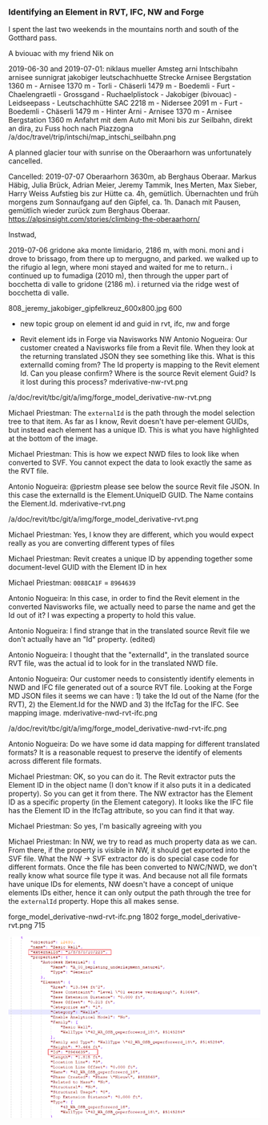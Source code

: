 <head>
<meta http-equiv="Content-Type" content="text/html; charset=utf-8">
<link rel="stylesheet" type="text/css" href="bc.css">
<script src="https://cdn.rawgit.com/google/code-prettify/master/loader/run_prettify.js" type="text/javascript"></script>
</head>

<!---

- /a/doc/revit/tbc/git/a/img/808_jeremy_jakobiger_gipfelkreuz_600x800.jpg

- more trees can save the planet (and us) from global warming

- Roger Penrose On Why Consciousness Does Not Compute
  The emperor of physics defends his controversial theory of mind.
  http://nautil.us/issue/47/consciousness/roger-penrose-on-why-consciousness-does-not-compute
  Steve Paulson
  BY STEVE PAULSON
  MAY 4, 2017

- new topic group on element id and guid in rvt, ifc, nw and forge

- Revit element ids in Forge via Navisworks NW

twitter:

 Forge in the #RevitAPI @AutodeskForge @AutodeskRevit #bim #DynamoBim #ForgeDevCon http://bit.ly/roomvolumegltf

&ndash;
...

linkedin:

#bim #DynamoBim #ForgeDevCon #Revit #API #IFC #SDK #AI #VisualStudio #Autodesk #AEC #adsk

the [Revit API discussion forum](http://forums.autodesk.com/t5/revit-api-forum/bd-p/160) thread

-->

### Identifying an Element in RVT, IFC, NW and Forge


I spent the last two weekends in the mountains north and south of the Gotthard pass.

A bviouac with my friend Nik on

2019-06-30 and 2019-07-01: niklaus mueller Amsteg arni Intschibahn arnisee sunnigrat jakobiger leutschachhuette
Strecke	Arnisee Bergstation 1360 m - Arnisee 1370 m - Torli - Chäserli 1479 m - Boedemli - Furt - Chaelengraetli - Grossgand - Ruchaelplistock - Jakobiger (bivouac) - Leidseepass - Leutschachhütte SAC 2218 m - Nidersee 2091 m - Furt - Boedemli - Chäserli 1479 m - Hinter Arni - Arnisee 1370 m - Arnisee Bergstation 1360 m
Anfahrt	mit dem Auto mit Moni bis zur Seilbahn, direkt an dira, zu Fuss hoch nach Piazzogna
/a/doc/travel/trip/intschi/map_intschi_seilbahn.png

A planned glacier tour with sunrise on the Oberaarhorn was unfortunately cancelled.

Cancelled: 2019-07-07 Oberaarhorn 3630m, ab Berghaus Oberaar.
Markus Häbig, Julia Brück, Adrian Meier, Jeremy Tammik, Ines Merten, Max Sieber, Harry Weiss
Aufstieg bis zur Hütte ca. 4h, gemütlich. Übernachten und früh morgens zum Sonnaufgang auf den Gipfel, ca. 1h.
Danach mit Pausen, gemütlich wieder zurück zum Berghaus Oberaar.
https://alpsinsight.com/stories/climbing-the-oberaarhorn/

Instwad,

2019-07-06 gridone aka monte limidario, 2186 m, with moni.
moni and i drove to brissago, from there up to mergugno, and parked.
we walked up to the rifugio al legn, where moni stayed and waited for me to return..
i continued up to fumadiga (2010 m), then through the upper part of bocchetta di valle to gridone (2186 m).
i returned via the ridge west of bocchetta di valle.


808_jeremy_jakobiger_gipfelkreuz_600x800.jpg 600



- new topic group on element id and guid in rvt, ifc, nw and forge

- Revit element ids in Forge via Navisworks NW
Antonio Nogueira: Our customer created a Navisworks file from a Revit file. When they look at the returning translated JSON they see something like this. What is this externalId coming from? The Id property is mapping to the Revit element Id. Can you please confirm? Where is the source Revit element Guid? Is it lost during this process?
mderivative-nw-rvt.png

/a/doc/revit/tbc/git/a/img/forge_model_derivative-nw-rvt.png

Michael Priestman: The `externalId` is the path through the model selection tree to that item. As far as I know, Revit doesn't have per-element GUIDs, but instead each element has a unique ID. This is what you have highlighted at the bottom of the image.

Michael Priestman: This is how we expect NWD files to look like when converted to SVF. You cannot expect the data to look exactly the same as the RVT file.

Antonio Nogueira: @priestm please see below the source Revit file JSON. In this case the externalId is the Element.UniqueID GUID. The Name contains the Element.Id.
mderivative-rvt.png

/a/doc/revit/tbc/git/a/img/forge_model_derivative-rvt.png

Michael Priestman: Yes, I know they are different, which you would expect really as you are converting different types of files

Michael Priestman: Revit creates a unique ID by appending together some document-level GUID with the Element ID in hex

Michael Priestman: `0088CA1F` = `8964639`

Antonio Nogueira: In this case, in order to find the Revit element in the converted Navisworks file, we actually need to parse the name and get the Id out of it? I was expecting a property to hold this value.

Antonio Nogueira: I find strange that in the translated source Revit file we don't actually have an "Id" property. (edited)

Antonio Nogueira: I thought that the "externalId", in the translated source RVT file, was the actual id to look for in the translated NWD file.

Antonio Nogueira: Our customer needs to consistently identify elements in NWD and IFC file generated out of a source RVT file. Looking at the Forge MD JSON files it seems we can have : 1) take the Id out of the Name (for the RVT), 2) the Element.Id for the NWD and 3) the IfcTag for the IFC. See mapping image.
mderivative-nwd-rvt-ifc.png

/a/doc/revit/tbc/git/a/img/forge_model_derivative-nwd-rvt-ifc.png

Antonio Nogueira: Do we have some id data mapping for different translated formats? It is a reasonable request to preserve the identify of elements across different file formats.

Michael Priestman: OK, so you can do it. The Revit extractor puts the Element ID in the object name (I don't know if it also puts it in a dedicated property). So you can get it from there. The NW extractor has the Element ID as a specific property (in the Element category). It looks like the IFC file has the Element ID in the IfcTag attribute, so you can find it that way.

Michael Priestman: So yes, I'm basically agreeing with you

Michael Priestman: In NW, we try to read as much property data as we can. From there, if the property is visible in NW, it should get exported into the SVF file. What the NW -> SVF extractor do is do special case code for different formats. Once the file has been converted to NWC/NWD, we don't really know what source file type it was. And because not all file formats have unique IDs for elements, NW doesn't have a concept of unique elements IDs either, hence it can only output the path through the tree for the `externalId` property. Hope this all makes sense.


forge_model_derivative-nwd-rvt-ifc.png 1802
forge_model_derivative-rvt.png 715

<center>
<img src="img/forge_model_derivative-nw-rvt.png" alt="RVT to NW element id in Forge " width="809">
</center>
